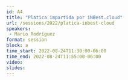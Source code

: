 ```yaml
---
id: A4
title: "Platica impartida por iNBest.cloud"
url: /sessions/2022/platica-inbest-cloud
speakers:
 - Mario Rodríguez
format: session
block: a
time_start: 2022-08-24T11:30:00-06:00
time_end: 2022-08-24T11:55:00-06:00
video: 
slides: 
---
```

